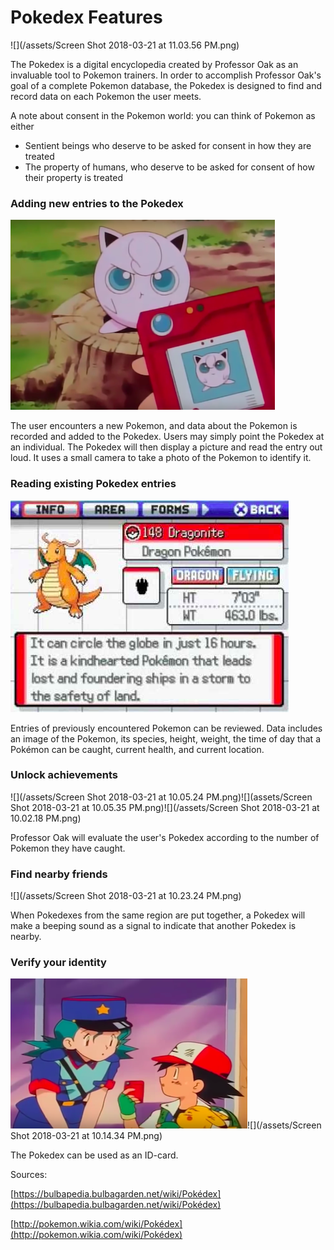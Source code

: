 # Pokedex Features

![](/assets/Screen Shot 2018-03-21 at 11.03.56 PM.png)

The Pokedex is a digital encyclopedia created by Professor Oak as an invaluable tool to Pokemon trainers. In order to accomplish Professor Oak's goal of a complete Pokemon database, the Pokedex is designed to find and record data on each Pokemon the user meets.

A note about consent in the Pokemon world: you can think of Pokemon as either
- Sentient beings who deserve to be asked for consent in how they are treated
- The property of humans, who deserve to be asked for consent of how their property is treated

### Adding new entries to the Pokedex

![](/assets/jiggly.png)

The user encounters a new Pokemon, and data about the Pokemon is recorded and added to the Pokedex. Users may simply point the Pokedex at an individual. The Pokedex will then display a picture and read the entry out loud. It uses a small camera to take a photo of the Pokemon to identify it.

### Reading existing Pokedex entries

![](assets/dragon.png)

Entries of previously encountered Pokemon can be reviewed. Data includes an image of the Pokemon, its species, height, weight, the time of day that a Pokémon can be caught, current health, and current location.

### Unlock achievements

![](/assets/Screen Shot 2018-03-21 at 10.05.24 PM.png)![](assets/Screen Shot 2018-03-21 at 10.05.35 PM.png)![](/assets/Screen Shot 2018-03-21 at 10.02.18 PM.png)

Professor Oak will evaluate the user's Pokedex according to the number of Pokemon they have caught.

### Find nearby friends

![](/assets/Screen Shot 2018-03-21 at 10.23.24 PM.png)

When Pokedexes from the same region are put together, a Pokedex will make a beeping sound as a signal to indicate that another Pokedex is nearby.

### Verify your identity

![](assets/pokeid1.png)![](/assets/Screen Shot 2018-03-21 at 10.14.34 PM.png)

The Pokedex can be used as an ID-card.

Sources:

[https://bulbapedia.bulbagarden.net/wiki/Pokédex](https://bulbapedia.bulbagarden.net/wiki/Pokédex)

[http://pokemon.wikia.com/wiki/Pokédex](http://pokemon.wikia.com/wiki/Pokédex)

